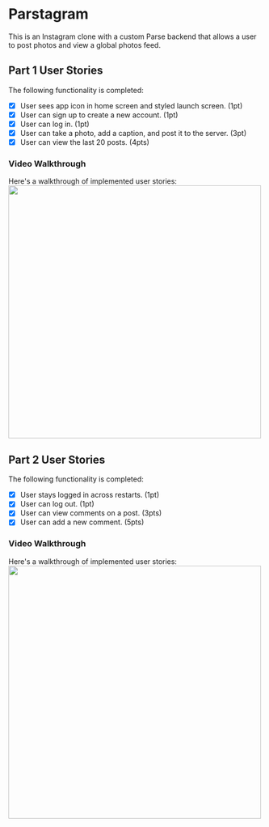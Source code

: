 # Parstagram

This is an Instagram clone with a custom Parse backend that allows a user to post photos and view a global photos feed.

## Part 1 User Stories

The following functionality is completed:

- [X] User sees app icon in home screen and styled launch screen. (1pt)
- [X] User can sign up to create a new account. (1pt)
- [X] User can log in. (1pt)
- [X] User can take a photo, add a caption, and post it to the server. (3pt)
- [X] User can view the last 20 posts. (4pts)

### Video Walkthrough

Here's a walkthrough of implemented user stories:
<img src="https://i.imgur.com/iCs3gAU.gif" width=500><br>

## Part 2 User Stories

The following functionality is completed:

- [x] User stays logged in across restarts. (1pt)
- [x] User can log out. (1pt)
- [x] User can view comments on a post. (3pts)
- [x] User can add a new comment. (5pts)

### Video Walkthrough

Here's a walkthrough of implemented user stories:
<img src="https://i.imgur.com/SSAHMBn.gif" width=500><br>
